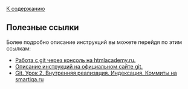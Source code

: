 [К содержанию](./README.md)
<!--ссылки-->
## Полезные ссылки  

Более подробно описание инструкций вы можете перейдя по этим ссылкам:
- [Работа с git через консоль на htmlacademy.ru.](https://htmlacademy.ru/blog/git/git-console "вперед на htmlacademy") 
- [Описание инструкций на официальном сайте git.](https://docs.github.com/ru/get-started/using-git/about-git "вперед на github") 
- [Git. Урок 2. Внутренняя реализация. Индексация. Коммиты на smartiqa.ru](https://smartiqa.ru/courses/git/lesson-2?ysclid=letzgcsnzr637555896 "вперед на smartiqa.ru") 